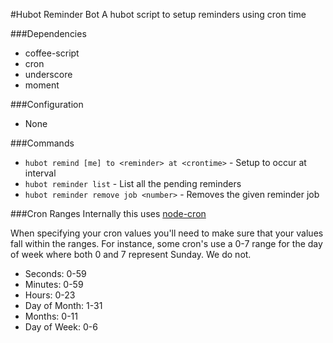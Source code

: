 #Hubot Reminder Bot
A hubot script to setup reminders using cron time

###Dependencies
  * coffee-script
  * cron
  * underscore
  * moment

###Configuration
  * None

###Commands
 - `hubot remind [me] to <reminder> at <crontime>` - Setup <reminder> to occur at <crontime> interval
 - `hubot reminder list` - List all the pending reminders
 - `hubot reminder remove job <number>` - Removes the given reminder job

###Cron Ranges
Internally this uses [node-cron](https://github.com/ncb000gt/node-cron)

When specifying your cron values you'll need to make sure that your values fall within the ranges. For instance, some cron's use a 0-7 range for the day of week where both 0 and 7 represent Sunday. We do not.

  * Seconds: 0-59
  * Minutes: 0-59
  * Hours: 0-23
  * Day of Month: 1-31
  * Months: 0-11
  * Day of Week: 0-6
